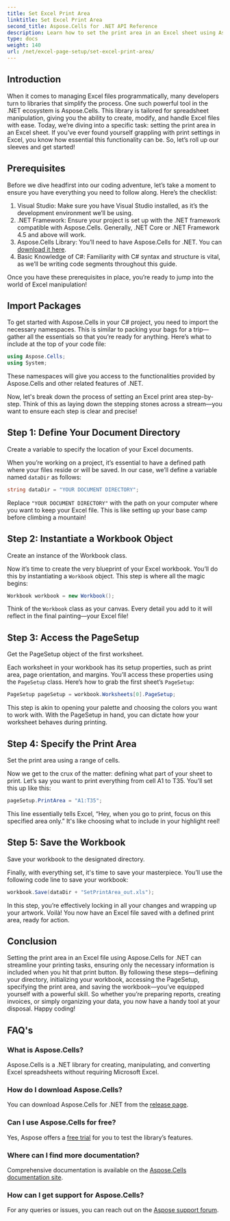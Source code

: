 ```yaml
---
title: Set Excel Print Area
linktitle: Set Excel Print Area
second_title: Aspose.Cells for .NET API Reference
description: Learn how to set the print area in an Excel sheet using Aspose.Cells for .NET. Follow our step-by-step guide to streamline your printing tasks.
type: docs
weight: 140
url: /net/excel-page-setup/set-excel-print-area/
---
```

## Introduction

When it comes to managing Excel files programmatically, many developers turn to libraries that simplify the process. One such powerful tool in the .NET ecosystem is Aspose.Cells. This library is tailored for spreadsheet manipulation, giving you the ability to create, modify, and handle Excel files with ease. Today, we’re diving into a specific task: setting the print area in an Excel sheet. If you’ve ever found yourself grappling with print settings in Excel, you know how essential this functionality can be. So, let’s roll up our sleeves and get started!

## Prerequisites

Before we dive headfirst into our coding adventure, let’s take a moment to ensure you have everything you need to follow along. Here’s the checklist:

1. Visual Studio: Make sure you have Visual Studio installed, as it’s the development environment we’ll be using.
2. .NET Framework: Ensure your project is set up with the .NET framework compatible with Aspose.Cells. Generally, .NET Core or .NET Framework 4.5 and above will work.
3. Aspose.Cells Library: You’ll need to have Aspose.Cells for .NET. You can [download it here](https://releases.aspose.com/cells/net/).
4. Basic Knowledge of C#: Familiarity with C# syntax and structure is vital, as we’ll be writing code segments throughout this guide.

Once you have these prerequisites in place, you’re ready to jump into the world of Excel manipulation!

## Import Packages

To get started with Aspose.Cells in your C# project, you need to import the necessary namespaces. This is similar to packing your bags for a trip—gather all the essentials so that you’re ready for anything. Here’s what to include at the top of your code file:

```csharp
using Aspose.Cells;
using System;
```

These namespaces will give you access to the functionalities provided by Aspose.Cells and other related features of .NET.

Now, let's break down the process of setting an Excel print area step-by-step. Think of this as laying down the stepping stones across a stream—you want to ensure each step is clear and precise!

## Step 1: Define Your Document Directory

Create a variable to specify the location of your Excel documents. 

When you’re working on a project, it’s essential to have a defined path where your files reside or will be saved. In our case, we’ll define a variable named `dataDir` as follows:

```csharp
string dataDir = "YOUR DOCUMENT DIRECTORY";
```

Replace `"YOUR DOCUMENT DIRECTORY"` with the path on your computer where you want to keep your Excel file. This is like setting up your base camp before climbing a mountain!

## Step 2: Instantiate a Workbook Object

Create an instance of the Workbook class.

Now it’s time to create the very blueprint of your Excel workbook. You’ll do this by instantiating a `Workbook` object. This step is where all the magic begins:

```csharp
Workbook workbook = new Workbook();
```

Think of the `Workbook` class as your canvas. Every detail you add to it will reflect in the final painting—your Excel file!

## Step 3: Access the PageSetup

Get the PageSetup object of the first worksheet.

Each worksheet in your workbook has its setup properties, such as print area, page orientation, and margins. You’ll access these properties using the `PageSetup` class. Here’s how to grab the first sheet’s `PageSetup`:

```csharp
PageSetup pageSetup = workbook.Worksheets[0].PageSetup;
```

This step is akin to opening your palette and choosing the colors you want to work with. With the PageSetup in hand, you can dictate how your worksheet behaves during printing.

## Step 4: Specify the Print Area

Set the print area using a range of cells.

Now we get to the crux of the matter: defining what part of your sheet to print. Let’s say you want to print everything from cell A1 to T35. You’ll set this up like this:

```csharp
pageSetup.PrintArea = "A1:T35";
```

This line essentially tells Excel, “Hey, when you go to print, focus on this specified area only.” It's like choosing what to include in your highlight reel!

## Step 5: Save the Workbook

Save your workbook to the designated directory.

Finally, with everything set, it's time to save your masterpiece. You’ll use the following code line to save your workbook:

```csharp
workbook.Save(dataDir + "SetPrintArea_out.xls");
```

In this step, you’re effectively locking in all your changes and wrapping up your artwork. Voilà! You now have an Excel file saved with a defined print area, ready for action.

## Conclusion

Setting the print area in an Excel file using Aspose.Cells for .NET can streamline your printing tasks, ensuring only the necessary information is included when you hit that print button. By following these steps—defining your directory, initializing your workbook, accessing the PageSetup, specifying the print area, and saving the workbook—you’ve equipped yourself with a powerful skill. So whether you’re preparing reports, creating invoices, or simply organizing your data, you now have a handy tool at your disposal. Happy coding!

## FAQ's

### What is Aspose.Cells?
Aspose.Cells is a .NET library for creating, manipulating, and converting Excel spreadsheets without requiring Microsoft Excel.

### How do I download Aspose.Cells?
You can download Aspose.Cells for .NET from the [release page](https://releases.aspose.com/cells/net/).

### Can I use Aspose.Cells for free?
Yes, Aspose offers a [free trial](https://releases.aspose.com/) for you to test the library’s features.

### Where can I find more documentation?
Comprehensive documentation is available on the [Aspose.Cells documentation site](https://reference.aspose.com/cells/net/).

### How can I get support for Aspose.Cells?
For any queries or issues, you can reach out on the [Aspose support forum](https://forum.aspose.com/c/cells/9).
